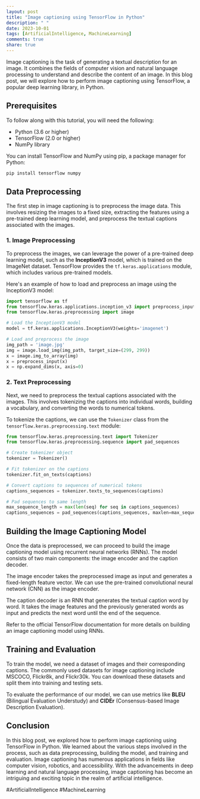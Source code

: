 ```yaml
---
layout: post
title: "Image captioning using TensorFlow in Python"
description: " "
date: 2023-10-01
tags: [ArtificialIntelligence, MachineLearning]
comments: true
share: true
---
```


Image captioning is the task of generating a textual description for an image. It combines the fields of computer vision and natural language processing to understand and describe the content of an image. In this blog post, we will explore how to perform image captioning using TensorFlow, a popular deep learning library, in Python.

## Prerequisites

To follow along with this tutorial, you will need the following:

- Python (3.6 or higher)
- TensorFlow (2.0 or higher)
- NumPy library

You can install TensorFlow and NumPy using pip, a package manager for Python:
```python
pip install tensorflow numpy
```

## Data Preprocessing

The first step in image captioning is to preprocess the image data. This involves resizing the images to a fixed size, extracting the features using a pre-trained deep learning model, and preprocess the textual captions associated with the images.

### 1. Image Preprocessing

To preprocess the images, we can leverage the power of a pre-trained deep learning model, such as the **InceptionV3** model, which is trained on the ImageNet dataset. TensorFlow provides the `tf.keras.applications` module, which includes various pre-trained models.

Here's an example of how to load and preprocess an image using the InceptionV3 model:
```python
import tensorflow as tf
from tensorflow.keras.applications.inception_v3 import preprocess_input, decode_predictions
from tensorflow.keras.preprocessing import image

# Load the InceptionV3 model
model = tf.keras.applications.InceptionV3(weights='imagenet')

# Load and preprocess the image
img_path = 'image.jpg'
img = image.load_img(img_path, target_size=(299, 299))
x = image.img_to_array(img)
x = preprocess_input(x)
x = np.expand_dims(x, axis=0)
```

### 2. Text Preprocessing

Next, we need to preprocess the textual captions associated with the images. This involves tokenizing the captions into individual words, building a vocabulary, and converting the words to numerical tokens.

To tokenize the captions, we can use the `Tokenizer` class from the `tensorflow.keras.preprocessing.text` module:
```python
from tensorflow.keras.preprocessing.text import Tokenizer
from tensorflow.keras.preprocessing.sequence import pad_sequences

# Create tokenizer object
tokenizer = Tokenizer()

# Fit tokenizer on the captions
tokenizer.fit_on_texts(captions)

# Convert captions to sequences of numerical tokens
captions_sequences = tokenizer.texts_to_sequences(captions)

# Pad sequences to same length
max_sequence_length = max(len(seq) for seq in captions_sequences)
captions_sequences = pad_sequences(captions_sequences, maxlen=max_sequence_length)
```

## Building the Image Captioning Model

Once the data is preprocessed, we can proceed to build the image captioning model using recurrent neural networks (RNNs). The model consists of two main components: the image encoder and the caption decoder.

The image encoder takes the preprocessed image as input and generates a fixed-length feature vector. We can use the pre-trained convolutional neural network (CNN) as the image encoder.

The caption decoder is an RNN that generates the textual caption word by word. It takes the image features and the previously generated words as input and predicts the next word until the end of the sequence.

Refer to the official TensorFlow documentation for more details on building an image captioning model using RNNs.

## Training and Evaluation

To train the model, we need a dataset of images and their corresponding captions. The commonly used datasets for image captioning include MSCOCO, Flickr8k, and Flickr30k. You can download these datasets and split them into training and testing sets.

To evaluate the performance of our model, we can use metrics like **BLEU** (Bilingual Evaluation Understudy) and **CIDEr** (Consensus-based Image Description Evaluation).

## Conclusion

In this blog post, we explored how to perform image captioning using TensorFlow in Python. We learned about the various steps involved in the process, such as data preprocessing, building the model, and training and evaluation. Image captioning has numerous applications in fields like computer vision, robotics, and accessibility. With the advancements in deep learning and natural language processing, image captioning has become an intriguing and exciting topic in the realm of artificial intelligence.

#ArtificialIntelligence #MachineLearning